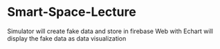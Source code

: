 # Smart-Space-Lecture

Simulator will create fake data and store in firebase
Web with Echart will display the fake data as data visualization
